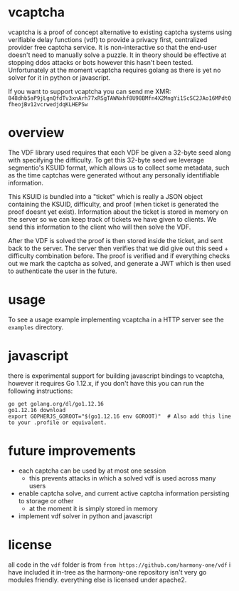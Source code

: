 # vcaptcha

vcaptcha is a proof of concept alternative to existing captcha systems using verifiable delay functions (vdf) to provide a privacy first, centralized provider free captcha service. It is non-interactive so that the end-user doesn't need to manually solve a puzzle. It in theory should be effective at stopping ddos attacks or bots however this hasn't been tested. Unfortunately at the moment vcaptcha requires golang as there is yet no solver for it in python or javascript.

If you want to support vcaptcha you can send me XMR: `848dhb5aP9jLgnQfdTv3xnArh77xRSgTAWNxhf8U98BMfn4X2MngYi1ScSC2JAo16MPdtQfheojBv12vcrwedjdqKLHEPSw`

# overview

The VDF library used requires that each VDF be given a 32-byte seed along with specifying the difficulty. To get this 32-byte seed we leverage segmentio's KSUID format, which allows us to collect some metadata, such as the time captchas were generated without any personally identifiable information.

This KSUID is bundled into a "ticket" which is really a JSON object containing the KSUID, difficulty, and proof (when ticket is generated the proof doesnt yet exist). Information about the ticket is stored in memory on the server so we can keep track of tickets we have given to clients. We send this information to the client who will then solve the VDF.

After the VDF is solved the proof is then stored inside the ticket, and sent back to the server. The server then verifies that we did give out this seed + difficulty combination before. The proof is verified and if everything checks out we mark the captcha as solved, and generate a JWT which is then used to authenticate the user in the future.

# usage

To see a usage example implementing vcaptcha in a HTTP server see the `examples` directory.

# javascript

there is experimental support for building javascript bindings to vcaptcha, however it requires Go 1.12.x, if you don't have this you can run the following instructions:
```
go get golang.org/dl/go1.12.16
go1.12.16 download
export GOPHERJS_GOROOT="$(go1.12.16 env GOROOT)"  # Also add this line to your .profile or equivalent.
```

# future improvements

* each captcha can be used by at most one session
  * this prevents attacks in which a solved vdf is used across many users
* enable captcha solve, and current active captcha information persisting to storage or other
  * at the moment it is simply stored in memory
* implement vdf solver in python and javascript


# license

all code in the `vdf` folder is from `from https://github.com/harmony-one/vdf` i have included it in-tree as the harmony-one repository isn't very go modules friendly. everything else is licensed under apache2.